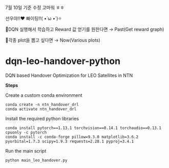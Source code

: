 7월 10일 기준 수정
고마워 ㅎㅎ


선우야!!❤ 빠이팅!!( •̀ ω •́ )✧


🧡DQN 실행해서 학습하고 Reward 값 얻기를 원한다면
→ Past(Get reward graph)

🧡각종 plot을 뽑고 싶다면
→ Now(Various plots)

# dqn-leo-handover-python
DQN based Handover Optimization for LEO Satellites in NTN

**Steps**

Create a custom conda environment

```
conda create -n ntn_handover_drl
conda activate ntn_handover_drl
```

Install the required python libraries
```
conda install pytorch==1.13.1 torchvision==0.14.1 torchaudio==0.13.1 cpuonly -c pytorch
conda install -c conda-forge pillow=9.3.0 matplotlib=3.6.2 pyorbital=1.7.3 scipy=1.9.3 requests=2.28.1 pyproj=3.4.1
```

Run the main script
```
python main_leo_handover.py
```
